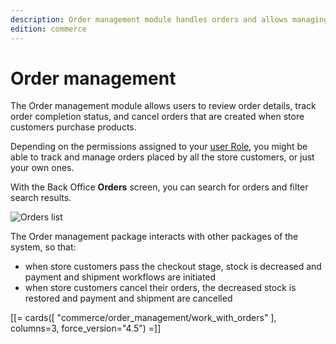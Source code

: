 ```yaml
---
description: Order management module handles orders and allows managing orders in the system.
edition: commerce
---
```


# Order management

The Order management module allows users to review order details, track order completion status, and cancel orders that are created when store customers purchase products.

Depending on the permissions assigned to your [user Role](permissions_and_users.md), you might be able to track and manage orders placed by all the store customers, or just your own ones.

With the Back Office **Orders** screen, you can search for orders and filter search results. 

![Orders list](order_list.png "Orders list")

The Order management package interacts with other packages of the system, so that:

- when store customers pass the checkout stage, stock is decreased and payment and shipment workflows are initiated
- when store customers cancel their orders, the decreased stock is restored and payment and shipment are cancelled

[[= cards([
    "commerce/order_management/work_with_orders"
], columns=3, force_version="4.5") =]] 
